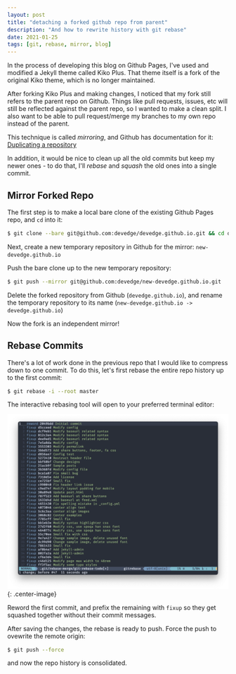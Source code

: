 ```yaml
---
layout: post
title: "detaching a forked github repo from parent"
description: "And how to rewrite history with git rebase"
date: 2021-01-25
tags: [git, rebase, mirror, blog]
---
```


In the process of developing this blog on Github Pages, I've used and modified a Jekyll theme called Kiko Plus. That theme itself is a fork of the original Kiko theme, which is no longer maintained.

After forking Kiko Plus and making changes, I noticed that my fork still refers to the parent repo on Github. Things like pull requests, issues, etc will still be reflected against the parent repo, so I wanted to make a clean split. I also want to be able to pull request/merge my branches to my own repo instead of the parent.

This technique is called _mirroring_, and Github has documentation for it: [Duplicating a repository](https://docs.github.com/en/github/creating-cloning-and-archiving-repositories/duplicating-a-repository)

In addition, it would be nice to clean up all the old commits but keep my newer ones - to do that, I'll _rebase_ and _squash_ the old ones into a single commit.

## Mirror Forked Repo

The first step is to make a local bare clone of the existing Github Pages repo, and `cd` into it:

```bash
$ git clone --bare git@github.com:devedge/devedge.github.io.git && cd devedge.github.io.git
```

Next, create a new temporary repository in Github for the mirror: `new-devedge.github.io`

Push the bare clone up to the new temporary repository:

```bash
$ git push --mirror git@github.com:devedge/new-devedge.github.io.git
```

Delete the forked repository from Github (`devedge.github.io`), and rename the temporary repository to its name (`new-devedge.github.io -> devedge.github.io`)

Now the fork is an independent mirror!

## Rebase Commits

There's a lot of work done in the previous repo that I would like to compress down to one commit. To do this, let's first rebase the entire repo history up to the first commit:

```bash
$ git rebase -i --root master
```

The interactive rebasing tool will open to your preferred terminal editor:

![Interactive Rebase Tool](/assets/images/mirror-repo-rebase.png){: .center-image}

Reword the first commit, and prefix the remaining with `fixup` so they get squashed together without their commit messages.

After saving the changes, the rebase is ready to push. Force the push to ovewrite the remote origin:

```bash
$ git push --force
```

and now the repo history is consolidated.

